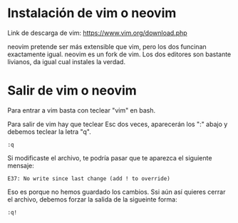 # Instalación de vim o neovim

Link de descarga de vim: https://www.vim.org/download.php

neovim pretende ser más extensible que vim, pero los dos funcinan exactamente igual. neovim es un fork de vim. Los dos editores son bastante livianos, da igual cual instales la verdad.

# Salir de vim o neovim

Para entrar a vim basta con teclear "vim" en bash.

Para salir de vim hay que teclear Esc dos veces, aparecerán los ":" abajo y debemos teclear la letra "q". 

```
:q
```

Si modificaste el archivo, te podría pasar que te aparezca el siguiente mensaje:

```
E37: No write since last change (add ! to override)
```

Eso es porque no hemos guardado los cambios. Ssi aún así quieres cerrar el archivo, debemos forzar la salida de la sigueinte forma:

```
:q!
```
